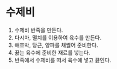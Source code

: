 # 수제비 

1. 수제비 반죽을 만든다.
2. 다시마, 멸치를 이용하여 육수를 만든다.
3. 애호박, 당근, 양파를 채썰어 준비한다.
4. 끓는 육수에 준비한 재료를 넣는다.
5. 반죽에서 수제비를 떠서 육수에 넣고 끓인다.